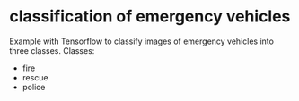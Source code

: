 # classification of emergency vehicles 

Example with Tensorflow to classify images of emergency vehicles into three classes.
Classes: 
  - fire
  - rescue
  - police
